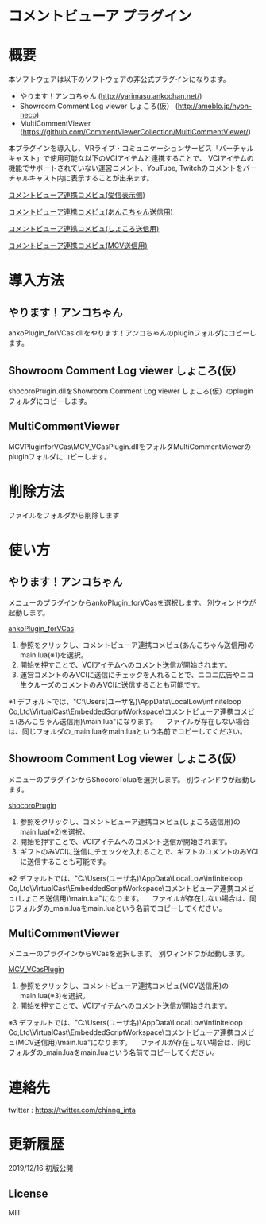 # コメントビューア プラグイン

# 概要
本ソフトウェアは以下のソフトウェアの非公式プラグインになります。
* やります！アンコちゃん (http://yarimasu.ankochan.net/)
* Showroom Comment Log viewer しょころ(仮） (http://ameblo.jp/nyon-neco)
* MultiCommentViewer (https://github.com/CommentViewerCollection/MultiCommentViewer/) 

本プラグインを導入し、VRライブ・コミュニケーションサービス「バーチャルキャスト」で使用可能な以下のVCIアイテムと連携することで、
VCIアイテムの機能でサポートされていない運営コメント、YouTube, Twitchのコメントをバーチャルキャスト内に表示することが出来ます。

[コメントビューア連携コメビュ(受信表示側)](https://seed.online/items/c27a748bc2125f5f038ac841a612cdea2248377feee00b5cafb7974b16d4bfe1)

[コメントビューア連携コメビュ(あんこちゃん送信用)](https://seed.online/items/e373145bb2c97f98b4b045cbeeaec2660f3dd2f713ba1d6551b2ff2a245cca5b)

[コメントビューア連携コメビュ(しょころ送信用)](https://seed.online/items/f9a5b33c6a71d4f325f3771e577e2982defbab2f3c6d63ac6bc6e41c6952fd58)

[コメントビューア連携コメビュ(MCV送信用)](https://seed.online/items/c1f5bd1852c9a0182c59c8f1a14d7492cab922928fb18e7ebd501af47ac561b8)

# 導入方法
## やります！アンコちゃん
ankoPlugin_forVCas.dllをやります！アンコちゃんのpluginフォルダにコピーします。

## Showroom Comment Log viewer しょころ(仮）
shocoroPrugin.dllをShowroom Comment Log viewer しょころ(仮）のpluginフォルダにコピーします。

## MultiCommentViewer
MCVPluginforVCas\MCV_VCasPlugin.dllをフォルダMultiCommentViewerのpluginフォルダにコピーします。

# 削除方法
ファイルをフォルダから削除します


# 使い方
## やります！アンコちゃん
メニューのプラグインからankoPlugin_forVCasを選択します。
別ウィンドウが起動します。

[ankoPlugin_forVCas]()
1. 参照をクリックし、コメントビューア連携コメビュ(あんこちゃん送信用)のmain.lua(※1)を選択。
2. 開始を押すことで、VCIアイテムへのコメント送信が開始されます。
3. 運営コメントのみVCIに送信にチェックを入れることで、ニコニ広告やニコ生クルーズのコメントのみVCIに送信することも可能です。

※1 デフォルトでは、"C:\Users\(ユーザ名)\AppData\LocalLow\infiniteloop Co,Ltd\VirtualCast\EmbeddedScriptWorkspace\コメントビューア連携コメビュ(あんこちゃん送信用)\main.lua"になります。
　ファイルが存在しない場合は、同じフォルダの_main.luaをmain.luaという名前でコピーしてください。

## Showroom Comment Log viewer しょころ(仮）
メニューのプラグインからShocoroToluaを選択します。
別ウィンドウが起動します。

[shocoroPrugin]()
1. 参照をクリックし、コメントビューア連携コメビュ(しょころ送信用)のmain.lua(※2)を選択。
2. 開始を押すことで、VCIアイテムへのコメント送信が開始されます。
3. ギフトのみVCIに送信にチェックを入れることで、ギフトのコメントのみVCIに送信することも可能です。

※2 デフォルトでは、"C:\Users\(ユーザ名)\AppData\LocalLow\infiniteloop Co,Ltd\VirtualCast\EmbeddedScriptWorkspace\コメントビューア連携コメビュ(しょころ送信用)\main.lua"になります。
　ファイルが存在しない場合は、同じフォルダの_main.luaをmain.luaという名前でコピーしてください。

## MultiCommentViewer

メニューのプラグインからVCasを選択します。
別ウィンドウが起動します。

[MCV_VCasPlugin]()
1. 参照をクリックし、コメントビューア連携コメビュ(MCV送信用)のmain.lua(※3)を選択。
2. 開始を押すことで、VCIアイテムへのコメント送信が開始されます。

※3 デフォルトでは、"C:\Users\(ユーザ名)\AppData\LocalLow\infiniteloop Co,Ltd\VirtualCast\EmbeddedScriptWorkspace\コメントビューア連携コメビュ(MCV送信用)\main.lua"になります。
　ファイルが存在しない場合は、同じフォルダの_main.luaをmain.luaという名前でコピーしてください。


# 連絡先
twitter : https://twitter.com/chinng_inta

# 更新履歴
2019/12/16 初版公開


## License
MIT